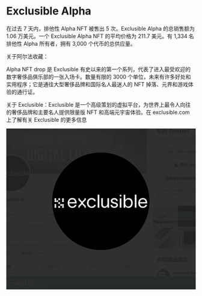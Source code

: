 # Exclusible Alpha

在过去 7 天内，排他性 Alpha NFT 被售出 5 次。Exclusible Alpha 的总销售额为 1.06 万美元。一个 Exclusible Alpha NFT 的平均价格为 211.7 美元。有 1,334 名排他性 Alpha 所有者，拥有 3,000 个代币的总供应量。

关于阿尔法收藏：

Alpha NFT drop 是 Exclusible 有史以来的第一个系列，代表了进入最受欢迎的数字奢侈品俱乐部的一张入场卡。数量有限的 3000 个单位，未来有许多好处和实用程序；它是通往大型奢侈品牌和国际名人最迷人的 NFT 掉落、元界和游戏体验的通行证。

关于 Exclusible：Exclusible 是一个高级策划的虚拟平台，为世界上最令人向往的奢侈品牌和主要名人提供限量版 NFT 和高端元宇宙体验。在 exclusible.com 上了解有关 Exclusible 的更多信息

![NFT](微信截图_20220903181535.png)



